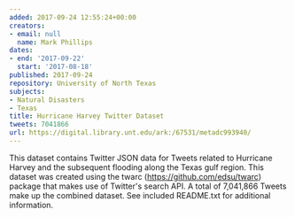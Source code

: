 ```yaml
---
added: 2017-09-24 12:55:24+00:00
creators:
- email: null
  name: Mark Phillips
dates:
- end: '2017-09-22'
  start: '2017-08-18'
published: 2017-09-24
repository: University of North Texas
subjects:
- Natural Disasters
- Texas
title: Hurricane Harvey Twitter Dataset
tweets: 7041866
url: https://digital.library.unt.edu/ark:/67531/metadc993940/
---
```


This dataset contains Twitter JSON data for Tweets related to Hurricane Harvey and the subsequent flooding along the Texas gulf region. This dataset was created using the twarc (https://github.com/edsu/twarc) package that makes use of Twitter's search API. A total of 7,041,866 Tweets make up the combined dataset. See included README.txt for additional information.
